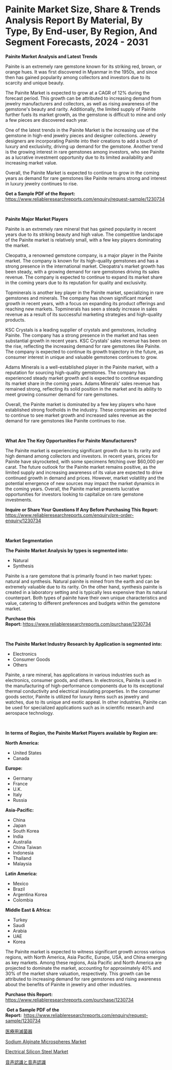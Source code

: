 <p><h1>Painite Market Size, Share & Trends Analysis Report By Material, By Type, By End-user, By Region, And Segment Forecasts, 2024 - 2031</h1></p><p><strong>Painite Market Analysis and Latest Trends</strong></p>
<p><p>Painite is an extremely rare gemstone known for its striking red, brown, or orange hues. It was first discovered in Myanmar in the 1950s, and since then has gained popularity among collectors and investors due to its scarcity and unique beauty.</p><p>The Painite Market is expected to grow at a CAGR of 12% during the forecast period. This growth can be attributed to increasing demand from jewelry manufacturers and collectors, as well as rising awareness of the gemstone's beauty and rarity. Additionally, the limited supply of Painite further fuels its market growth, as the gemstone is difficult to mine and only a few pieces are discovered each year.</p><p>One of the latest trends in the Painite Market is the increasing use of the gemstone in high-end jewelry pieces and designer collections. Jewelry designers are incorporating Painite into their creations to add a touch of luxury and exclusivity, driving up demand for the gemstone. Another trend is the growing interest in rare gemstones among investors, who see Painite as a lucrative investment opportunity due to its limited availability and increasing market value.</p><p>Overall, the Painite Market is expected to continue to grow in the coming years as demand for rare gemstones like Painite remains strong and interest in luxury jewelry continues to rise.</p></p>
<p><strong>Get a Sample PDF of the Report:&nbsp;</strong> <a href="https://www.reliableresearchreports.com/enquiry/request-sample/1230734">https://www.reliableresearchreports.com/enquiry/request-sample/1230734</a></p>
<p>&nbsp;</p>
<p><strong>Painite Major Market Players</strong></p>
<p><p>Painite is an extremely rare mineral that has gained popularity in recent years due to its striking beauty and high value. The competitive landscape of the Painite market is relatively small, with a few key players dominating the market.</p><p>Cleopatra, a renowned gemstone company, is a major player in the Painite market. The company is known for its high-quality gemstones and has a strong presence in the international market. Cleopatra's market growth has been steady, with a growing demand for rare gemstones driving its sales revenue. The company is expected to continue to expand its market share in the coming years due to its reputation for quality and exclusivity.</p><p>Topminerals is another key player in the Painite market, specializing in rare gemstones and minerals. The company has shown significant market growth in recent years, with a focus on expanding its product offerings and reaching new markets. Topminerals has seen a steady increase in sales revenue as a result of its successful marketing strategies and high-quality products.</p><p>KSC Crystals is a leading supplier of crystals and gemstones, including Painite. The company has a strong presence in the market and has seen substantial growth in recent years. KSC Crystals' sales revenue has been on the rise, reflecting the increasing demand for rare gemstones like Painite. The company is expected to continue its growth trajectory in the future, as consumer interest in unique and valuable gemstones continues to grow.</p><p>Adams Minerals is a well-established player in the Painite market, with a reputation for sourcing high-quality gemstones. The company has experienced steady market growth and is expected to continue expanding its market share in the coming years. Adams Minerals' sales revenue has remained strong, reflecting its solid position in the market and its ability to meet growing consumer demand for rare gemstones. </p><p>Overall, the Painite market is dominated by a few key players who have established strong footholds in the industry. These companies are expected to continue to see market growth and increased sales revenue as the demand for rare gemstones like Painite continues to rise.</p></p>
<p>&nbsp;</p>
<p><strong>What Are The Key Opportunities For Painite Manufacturers?</strong></p>
<p><p>The Painite market is experiencing significant growth due to its rarity and high demand among collectors and investors. In recent years, prices for Painite have skyrocketed, with some specimens fetching over $60,000 per carat. The future outlook for the Painite market remains positive, as the limited supply and increasing awareness of its value are expected to drive continued growth in demand and prices. However, market volatility and the potential emergence of new sources may impact the market dynamics in the coming years. Overall, the Painite market presents lucrative opportunities for investors looking to capitalize on rare gemstone investments.</p></p>
<p><strong>Inquire or Share Your Questions If Any Before Purchasing This Report:</strong> <a href="https://www.reliableresearchreports.com/enquiry/pre-order-enquiry/1230734">https://www.reliableresearchreports.com/enquiry/pre-order-enquiry/1230734</a></p>
<p>&nbsp;</p>
<p><strong>Market Segmentation</strong></p>
<p><strong>The Painite Market Analysis by types is segmented into:</strong></p>
<p><ul><li>Natural</li><li>Synthesis</li></ul></p>
<p><p>Painite is a rare gemstone that is primarily found in two market types: natural and synthesis. Natural painite is mined from the earth and can be extremely valuable due to its rarity. On the other hand, synthesis painite is created in a laboratory setting and is typically less expensive than its natural counterpart. Both types of painite have their own unique characteristics and value, catering to different preferences and budgets within the gemstone market.</p></p>
<p><strong>Purchase this Report:&nbsp;</strong><a href="https://www.reliableresearchreports.com/purchase/1230734">https://www.reliableresearchreports.com/purchase/1230734</a></p>
<p>&nbsp;</p>
<p><strong>The Painite Market Industry Research by Application is segmented into:</strong></p>
<p><ul><li>Electronics</li><li>Consumer Goods</li><li>Others</li></ul></p>
<p><p>Painite, a rare mineral, has applications in various industries such as electronics, consumer goods, and others. In electronics, Painite is used in the manufacturing of high-performance components due to its exceptional thermal conductivity and electrical insulating properties. In the consumer goods sector, Painite is utilized for luxury items such as jewelry and watches, due to its unique and exotic appeal. In other industries, Painite can be used for specialized applications such as in scientific research and aerospace technology.</p></p>
<p>&nbsp;</p>
<p><strong>In terms of Region, the Painite Market Players available by Region are:</strong></p>
<p>
    <p> <strong> North America: </strong>
        <ul>
            <li>United States</li>
            <li>Canada</li>
        </ul>
        </p> 
    <p> <strong> Europe: </strong>
        <ul>
            <li>Germany</li>
            <li>France</li>
            <li>U.K.</li>
            <li>Italy</li>
            <li>Russia</li>
        </ul>
        </p> 
    <p> <strong> Asia-Pacific: </strong>
        <ul>
            <li>China</li>
            <li>Japan</li>
            <li>South Korea</li>
            <li>India</li>
            <li>Australia</li>
            <li>China Taiwan</li>
            <li>Indonesia</li>
            <li>Thailand</li>
            <li>Malaysia</li>
        </ul>
        </p> 
    <p> <strong> Latin America: </strong>
        <ul>
            <li>Mexico</li>
            <li>Brazil</li>
            <li>Argentina Korea</li>
            <li>Colombia</li>
        </ul>
        </p> 
    <p> <strong> Middle East & Africa: </strong>
        <ul>
            <li>Turkey</li>
            <li>Saudi</li>
            <li>Arabia</li>
            <li>UAE</li>
            <li>Korea</li>
        </ul>
    </p>
    </p>
<p><p>The Painite market is expected to witness significant growth across various regions, with North America, Asia Pacific, Europe, USA, and China emerging as key markets. Among these regions, Asia Pacific and North America are projected to dominate the market, accounting for approximately 40% and 30% of the market share valuation, respectively. This growth can be attributed to increasing demand for rare gemstones and rising awareness about the benefits of Painite in jewelry and other industries.</p></p>
<p><strong>Purchase this Report: </strong><a href="https://www.reliableresearchreports.com/purchase/1230734">https://www.reliableresearchreports.com/purchase/1230734</a></p>
<p>&nbsp;<strong>Get a Sample PDF of the Report:&nbsp;&nbsp;</strong><a href="https://www.reliableresearchreports.com/enquiry/request-sample/1230734">https://www.reliableresearchreports.com/enquiry/request-sample/1230734</a></p>
<p><strong></strong></p>
<p><p><a href="https://medium.com/@valeridd446677/%E5%8C%BB%E7%99%82%E6%AE%BA%E8%8F%8C%E5%99%A8%E3%81%AE%E5%B8%82%E5%A0%B4%E3%82%B7%E3%82%A7%E3%82%A2%E3%81%AE%E9%80%B2%E5%8C%96%E3%81%A8%E5%B8%82%E5%A0%B4%E6%88%90%E9%95%B7%E3%83%88%E3%83%AC%E3%83%B3%E3%83%89-2024%E5%B9%B4-2031%E5%B9%B4-0a1d44e53c55">医療用滅菌器</a></p><p><a href="https://github.com/pgtimber/Market-Research-Report-List-1/blob/main/sodium-alginate-microspheres-market.md">Sodium Alginate Microspheres Market</a></p><p><a href="https://github.com/lataunyatinikmelvin59ilbd0dv/Market-Research-Report-List-1/blob/main/electrical-silicon-steel-market.md">Electrical Silicon Steel Market</a></p><p><a href="https://medium.com/@gregoriookeefe2023/%E3%82%B9%E3%83%94%E3%83%BC%E3%83%81%E3%81%8A%E3%82%88%E3%81%B3%E9%9F%B3%E5%A3%B0%E8%AA%8D%E8%AD%98%E5%B8%82%E5%A0%B4%E8%A6%8F%E6%A8%A1%E3%81%A8%E5%B8%82%E5%A0%B4%E5%8B%95%E5%90%91-%E5%AE%8C%E5%85%A8%E3%81%AA%E7%94%A3%E6%A5%AD%E6%A6%82%E8%A6%81-2024%E5%B9%B4%E3%81%8B%E3%82%892031%E5%B9%B4%E3%81%BE%E3%81%A7-4976b02d9177">音声認識と音声認識</a></p></p>